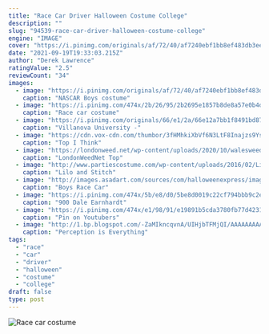 ```yaml
---
title: "Race Car Driver Halloween Costume College"
description: ""
slug: "94539-race-car-driver-halloween-costume-college"
engine: "IMAGE"
cover: "https://i.pinimg.com/originals/af/72/40/af7240ebf1bb8ef483db3eebcce7c868.png"
date: "2021-09-19T19:33:03.215Z"
author: "Derek Lawrence"
ratingValue: "2.5"
reviewCount: "34"
images:
  - image: "https://i.pinimg.com/originals/af/72/40/af7240ebf1bb8ef483db3eebcce7c868.png"
    caption: "NASCAR Boys costume"
  - image: "https://i.pinimg.com/474x/2b/26/95/2b2695e1857b8de8a57e0b4dd15eb818--full-throttle-girl-costumes.jpg"
    caption: "Race car costume"
  - image: "https://i.pinimg.com/originals/66/e1/2a/66e12a7bb1f8491bd8762ff5ae975cf7.jpg"
    caption: "Villanova University -"
  - image: "https://cdn.vox-cdn.com/thumbor/3fHMhkiXbVf6N3LtF8Inajzs9Ys=/0x0:4608x3072/1200x800/filters:focal(2022x1213:2758x1949)/cdn.vox-cdn.com/uploads/chorus_image/image/57078821/SusiePooreMichaelMitchell.0.jpeg"
    caption: "Top I Think"
  - image: "https://londonweed.net/wp-content/uploads/2020/10/walesweed-1024x576.jpg"
    caption: "LondonWeedNet Top"
  - image: "http://www.partiescostume.com/wp-content/uploads/2016/02/Lilo-and-Stitch-Costumes-2.jpg"
    caption: "Lilo and Stitch"
  - image: "http://images.asadart.com/sources/com/halloweenexpress/images/products/up507.jpg"
    caption: "Boys Race Car"
  - image: "https://i.pinimg.com/474x/5b/e8/d0/5be8d0019c22cf794bbb9c2eca573b38.jpg"
    caption: "900 Dale Earnhardt"
  - image: "https://i.pinimg.com/474x/e1/98/91/e19891b5cda3780fb77d423154c785d5--youtubers-kylie-jenner.jpg"
    caption: "Pin on Youtubers"
  - image: "http://1.bp.blogspot.com/-ZaMIkncqvnA/UIHjbTFMjQI/AAAAAAAAAyM/pByTtzCmlvI/s1600/pebbles.jpg"
    caption: "Perception is Everything"
tags:
  - "race"
  - "car"
  - "driver"
  - "halloween"
  - "costume"
  - "college"
draft: false
type: post
---
```



![Race car costume](https://i.pinimg.com/474x/2b/26/95/2b2695e1857b8de8a57e0b4dd15eb818--full-throttle-girl-costumes.jpg "Race car costume")


<!--inArticleAds-->

<!--galleryOne-->


<!--inArticleAds-->

<!--galleryTwo-->


<!--galleryThree-->

